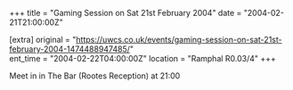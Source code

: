 +++
title = "Gaming Session on Sat 21st February 2004"
date = "2004-02-21T21:00:00Z"

[extra]
original = "https://uwcs.co.uk/events/gaming-session-on-sat-21st-february-2004-1474488947485/"    
ent_time = "2004-02-22T04:00:00Z"
location = "Ramphal R0.03/4"
+++

Meet in in The Bar (Rootes Reception) at 21:00

